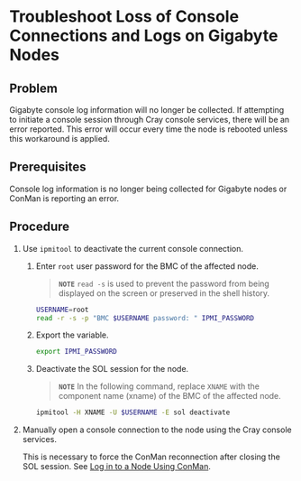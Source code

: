 # Troubleshoot Loss of Console Connections and Logs on Gigabyte Nodes

## Problem

Gigabyte console log information will no longer be collected. If attempting to initiate a console session through Cray
console services, there will be an error reported. This error will occur every time the node is rebooted unless this workaround is applied.

## Prerequisites

Console log information is no longer being collected for Gigabyte nodes or ConMan is reporting an error.

## Procedure

1. Use `ipmitool` to deactivate the current console connection.

    1. Enter `root` user password for the BMC of the affected node.

        > **`NOTE`** `read -s` is used to prevent the password from being displayed on the screen or preserved in the shell history.

        ```bash
        USERNAME=root
        read -r -s -p "BMC $USERNAME password: " IPMI_PASSWORD
        ```

    1. Export the variable.

        ```bash
        export IPMI_PASSWORD
        ```

    1. Deactivate the SOL session for the node.

        > **`NOTE`** In the following command, replace `XNAME` with the component name (xname) of the BMC of the affected node.

        ```bash
        ipmitool -H XNAME -U $USERNAME -E sol deactivate
        ```

1. Manually open a console connection to the node using the Cray console services.

    This is necessary to force the ConMan reconnection after closing the SOL session.
    See [Log in to a Node Using ConMan](../conman/Log_in_to_a_Node_Using_ConMan.md).
